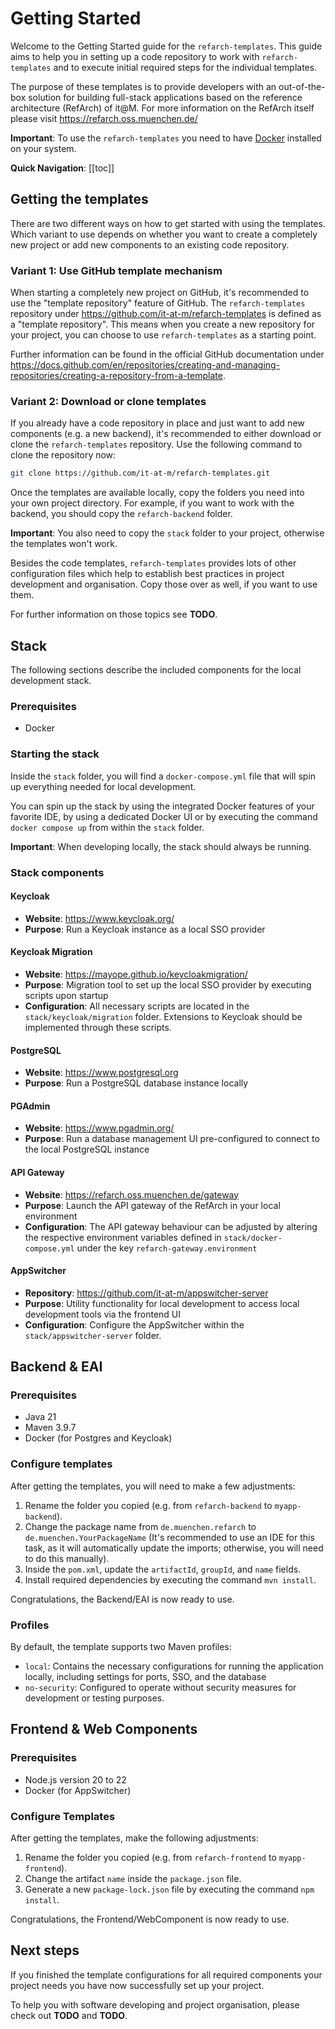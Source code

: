 # Getting Started

Welcome to the Getting Started guide for the `refarch-templates`.
This guide aims to help you in setting up a code repository to work with `refarch-templates`
and to execute initial required steps for the individual templates.

The purpose of these templates is to provide developers with an out-of-the-box solution for
building full-stack applications based on the reference architecture (RefArch) of it@M.
For more information on the RefArch itself please visit <https://refarch.oss.muenchen.de/>

**Important**: To use the `refarch-templates` you need to have [Docker](https://www.docker.com/) installed on your system.

**Quick Navigation**:
[[toc]]

## Getting the templates

There are two different ways on how to get started with using the templates. Which variant to use depends on whether you
want to create a completely new project or add new components to an existing code repository.

### Variant 1: Use GitHub template mechanism

When starting a completely new project on GitHub, it's recommended to use the "template repository" feature of GitHub.
The `refarch-templates` repository under <https://github.com/it-at-m/refarch-templates> is defined as a "template repository".
This means when you create a new repository for your project, you can choose to use `refarch-templates` as a starting point.

Further information can be found in the official GitHub documentation under
<https://docs.github.com/en/repositories/creating-and-managing-repositories/creating-a-repository-from-a-template>.

### Variant 2: Download or clone templates

If you already have a code repository in place and just want to add new components (e.g. a new backend),
it's recommended to either download or clone the `refarch-templates` repository.
Use the following command to clone the repository now:

```bash
git clone https://github.com/it-at-m/refarch-templates.git
```

Once the templates are available locally, copy the folders you need into your own project directory.
For example, if you want to work with the backend, you should copy the `refarch-backend` folder.

**Important**: You also need to copy the `stack` folder to your project, otherwise the templates won't work.

Besides the code templates, `refarch-templates` provides lots of other configuration files which help to establish
best practices in project development and organisation. Copy those over as well, if you want to use them.

For further information on those topics see **TODO**.

## Stack

The following sections describe the included components for the local development stack.

### Prerequisites

- Docker

### Starting the stack

Inside the `stack` folder, you will find a `docker-compose.yml`
file that will spin up everything needed for local development.

You can spin up the stack by using the integrated Docker features of your favorite IDE, by using a dedicated Docker UI
or by executing the command `docker compose up` from within the `stack` folder.

**Important**: When developing locally, the stack should always be running.

### Stack components

#### Keycloak

- **Website**: <https://www.keycloak.org/>
- **Purpose**: Run a Keycloak instance as a local SSO provider

#### Keycloak Migration

- **Website**: <https://mayope.github.io/keycloakmigration/>
- **Purpose**: Migration tool to set up the local SSO provider by executing scripts upon startup
- **Configuration**: All necessary scripts are located in the
`stack/keycloak/migration` folder.
Extensions to Keycloak should be implemented through these scripts.

#### PostgreSQL

- **Website**: <https://www.postgresql.org>
- **Purpose**: Run a PostgreSQL database instance locally

#### PGAdmin

- **Website**: <https://www.pgadmin.org/>
- **Purpose**: Run a database management UI pre-configured to connect to the local PostgreSQL instance

#### API Gateway

- **Website**: <https://refarch.oss.muenchen.de/gateway>
- **Purpose**: Launch the API gateway of the RefArch in your local environment
- **Configuration**: The API gateway behaviour can be adjusted by altering the respective environment variables
defined in `stack/docker-compose.yml` under the key `refarch-gateway.environment`

#### AppSwitcher

- **Repository**: <https://github.com/it-at-m/appswitcher-server>
- **Purpose**: Utility functionality for local development to access local development tools via the frontend UI
- **Configuration**: Configure the AppSwitcher within the `stack/appswitcher-server`
folder.

## Backend & EAI

### Prerequisites

- Java 21
- Maven 3.9.7
- Docker (for Postgres and Keycloak)

### Configure templates

After getting the templates, you will need to make a few adjustments:

1. Rename the folder you copied (e.g. from `refarch-backend` to `myapp-backend`).
2. Change the package name from `de.muenchen.refarch` to
   `de.muenchen.YourPackageName` (It's recommended to use an IDE for this
   task, as it will automatically update the imports; otherwise, you will
   need to do this manually).
3. Inside the `pom.xml`, update the `artifactId`, `groupId`, and `name`
   fields.
4. Install required dependencies by executing the command `mvn install`.

Congratulations, the Backend/EAI is now ready to use.

### Profiles

By default, the template supports two Maven profiles:

- `local`: Contains the necessary configurations for running the application
  locally, including settings for ports, SSO, and the database
- `no-security`: Configured to operate without security measures for development
  or testing purposes.

## Frontend & Web Components

### Prerequisites

- Node.js version 20 to 22
- Docker (for AppSwitcher)

### Configure Templates

After getting the templates, make the following adjustments:

1. Rename the folder you copied (e.g. from `refarch-frontend` to `myapp-frontend`).
2. Change the artifact `name` inside the `package.json` file.
3. Generate a new `package-lock.json` file by executing the command `npm install`.

Congratulations, the Frontend/WebComponent is now ready to use.

## Next steps

If you finished the template configurations for all required components your project needs
you have now successfully set up your project.

To help you with software developing and project organisation, please check out **TODO** and **TODO**.
